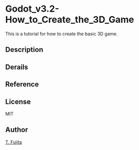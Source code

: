 # Godot_v3.2-How_to_Create_the_3D_Game
This is a tutorial for how to create the basic 3D game.
## Description

## Derails

## Reference

## License
MIT
## Author
[T. Fujita](https://github.com/To-Fujita)
